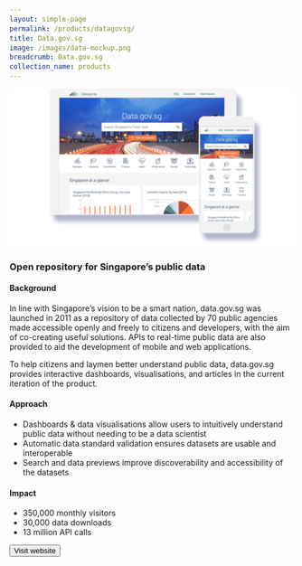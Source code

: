```yaml
---
layout: simple-page
permalink: /products/datagovsg/
title: Data.gov.sg
image: /images/data-mockup.png
breadcrumb: Data.gov.sg
collection_name: products
---
```


![github](/images/data-mockup.PNG)

### Open repository for Singapore’s public data 

#### Background 

In line with Singapore’s vision to be a smart nation, data.gov.sg was launched in 2011 as a repository of data collected by 70 public agencies made accessible openly and freely to citizens and developers, with the aim of co-creating useful solutions. APIs to real-time public data are also provided to aid the development of mobile and web applications.  

To help citizens and laymen better understand public data, data.gov.sg provides interactive dashboards, visualisations, and articles in the current iteration of the product.

#### Approach

* Dashboards & data visualisations allow users to intuitively understand public data without needing to be a data scientist
* Automatic data standard validation ensures datasets are usable and interoperable
* Search and data previews improve discoverability and accessibility of the datasets

#### Impact

* 350,000 monthly visitors
* 30,000 data downloads
* 13 million API calls

<a href="https://data.gov.sg/" target="_blank">
    <button class="bp-button is-secondary is-medium has-text-white is-uppercase search-button">
        Visit website
    </button>
</a>
